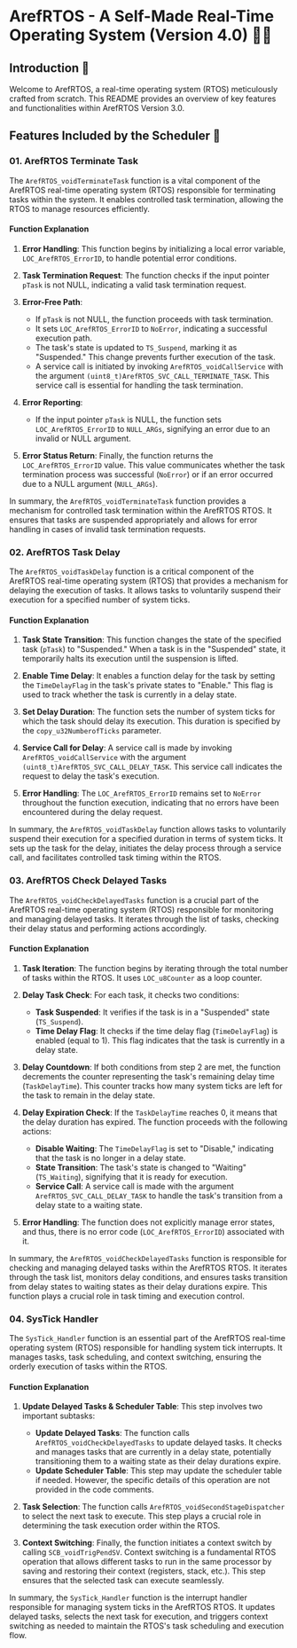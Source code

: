 # ArefRTOS - A Self-Made Real-Time Operating System (Version 4.0) 👨‍💻

## Introduction 🌟

Welcome to ArefRTOS, a real-time operating system (RTOS) meticulously crafted from scratch. This README provides an overview of key features and functionalities within ArefRTOS Version 3.0.

## Features Included by the Scheduler 🚀

### 01. ArefRTOS Terminate Task

The `ArefRTOS_voidTerminateTask` function is a vital component of the ArefRTOS real-time operating system (RTOS) responsible for terminating tasks within the system. It enables controlled task termination, allowing the RTOS to manage resources efficiently.

#### Function Explanation

1. **Error Handling**: This function begins by initializing a local error variable, `LOC_ArefRTOS_ErrorID`, to handle potential error conditions.

2. **Task Termination Request**: The function checks if the input pointer `pTask` is not NULL, indicating a valid task termination request.

3. **Error-Free Path**:
   - If `pTask` is not NULL, the function proceeds with task termination.
   - It sets `LOC_ArefRTOS_ErrorID` to `NoError`, indicating a successful execution path.
   - The task's state is updated to `TS_Suspend`, marking it as "Suspended." This change prevents further execution of the task.
   - A service call is initiated by invoking `ArefRTOS_voidCallService` with the argument `(uint8_t)ArefRTOS_SVC_CALL_TERMINATE_TASK`. This service call is essential for handling the task termination.

4. **Error Reporting**:
   - If the input pointer `pTask` is NULL, the function sets `LOC_ArefRTOS_ErrorID` to `NULL_ARGs`, signifying an error due to an invalid or NULL argument.

5. **Error Status Return**: Finally, the function returns the `LOC_ArefRTOS_ErrorID` value. This value communicates whether the task termination process was successful (`NoError`) or if an error occurred due to a NULL argument (`NULL_ARGs`).

In summary, the `ArefRTOS_voidTerminateTask` function provides a mechanism for controlled task termination within the ArefRTOS RTOS. It ensures that tasks are suspended appropriately and allows for error handling in cases of invalid task termination requests.


### 02. ArefRTOS Task Delay

The `ArefRTOS_voidTaskDelay` function is a critical component of the ArefRTOS real-time operating system (RTOS) that provides a mechanism for delaying the execution of tasks. It allows tasks to voluntarily suspend their execution for a specified number of system ticks.

#### Function Explanation

1. **Task State Transition**: This function changes the state of the specified task (`pTask`) to "Suspended." When a task is in the "Suspended" state, it temporarily halts its execution until the suspension is lifted.

2. **Enable Time Delay**: It enables a function delay for the task by setting the `TimeDelayFlag` in the task's private states to "Enable." This flag is used to track whether the task is currently in a delay state.

3. **Set Delay Duration**: The function sets the number of system ticks for which the task should delay its execution. This duration is specified by the `copy_u32NumberofTicks` parameter.

4. **Service Call for Delay**: A service call is made by invoking `ArefRTOS_voidCallService` with the argument `(uint8_t)ArefRTOS_SVC_CALL_DELAY_TASK`. This service call indicates the request to delay the task's execution.

5. **Error Handling**: The `LOC_ArefRTOS_ErrorID` remains set to `NoError` throughout the function execution, indicating that no errors have been encountered during the delay request.

In summary, the `ArefRTOS_voidTaskDelay` function allows tasks to voluntarily suspend their execution for a specified duration in terms of system ticks. It sets up the task for the delay, initiates the delay process through a service call, and facilitates controlled task timing within the RTOS.

### 03. ArefRTOS Check Delayed Tasks

The `ArefRTOS_voidCheckDelayedTasks` function is a crucial part of the ArefRTOS real-time operating system (RTOS) responsible for monitoring and managing delayed tasks. It iterates through the list of tasks, checking their delay status and performing actions accordingly.

#### Function Explanation

1. **Task Iteration**: The function begins by iterating through the total number of tasks within the RTOS. It uses `LOC_u8Counter` as a loop counter.

2. **Delay Task Check**: For each task, it checks two conditions:
   - **Task Suspended**: It verifies if the task is in a "Suspended" state (`TS_Suspend`).
   - **Time Delay Flag**: It checks if the time delay flag (`TimeDelayFlag`) is enabled (equal to 1). This flag indicates that the task is currently in a delay state.

3. **Delay Countdown**: If both conditions from step 2 are met, the function decrements the counter representing the task's remaining delay time (`TaskDelayTime`). This counter tracks how many system ticks are left for the task to remain in the delay state.

4. **Delay Expiration Check**: If the `TaskDelayTime` reaches 0, it means that the delay duration has expired. The function proceeds with the following actions:
   - **Disable Waiting**: The `TimeDelayFlag` is set to "Disable," indicating that the task is no longer in a delay state.
   - **State Transition**: The task's state is changed to "Waiting" (`TS_Waiting`), signifying that it is ready for execution.
   - **Service Call**: A service call is made with the argument `ArefRTOS_SVC_CALL_DELAY_TASK` to handle the task's transition from a delay state to a waiting state.

5. **Error Handling**: The function does not explicitly manage error states, and thus, there is no error code (`LOC_ArefRTOS_ErrorID`) associated with it.

In summary, the `ArefRTOS_voidCheckDelayedTasks` function is responsible for checking and managing delayed tasks within the ArefRTOS RTOS. It iterates through the task list, monitors delay conditions, and ensures tasks transition from delay states to waiting states as their delay durations expire. This function plays a crucial role in task timing and execution control.

### 04. SysTick Handler

The `SysTick_Handler` function is an essential part of the ArefRTOS real-time operating system (RTOS) responsible for handling system tick interrupts. It manages tasks, task scheduling, and context switching, ensuring the orderly execution of tasks within the RTOS.

#### Function Explanation

1. **Update Delayed Tasks & Scheduler Table**: This step involves two important subtasks:
   - **Update Delayed Tasks**: The function calls `ArefRTOS_voidCheckDelayedTasks` to update delayed tasks. It checks and manages tasks that are currently in a delay state, potentially transitioning them to a waiting state as their delay durations expire.
   - **Update Scheduler Table**: This step may update the scheduler table if needed. However, the specific details of this operation are not provided in the code comments.

2. **Task Selection**: The function calls `ArefRTOS_voidSecondStageDispatcher` to select the next task to execute. This step plays a crucial role in determining the task execution order within the RTOS.

3. **Context Switching**: Finally, the function initiates a context switch by calling `SCB_voidTrigPendSV`. Context switching is a fundamental RTOS operation that allows different tasks to run in the same processor by saving and restoring their context (registers, stack, etc.). This step ensures that the selected task can execute seamlessly.

In summary, the `SysTick_Handler` function is the interrupt handler responsible for managing system ticks in the ArefRTOS RTOS. It updates delayed tasks, selects the next task for execution, and triggers context switching as needed to maintain the RTOS's task scheduling and execution flow.
